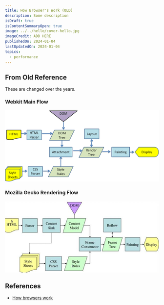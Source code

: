 ```yaml
---
title: How Browser's Work (OLD)
description: Some description
isDraft: true
isContentSummaryOpen: true
image: ../../hello/cover-hello.jpg
imageCredit: ADD HERE
publishedOn: 2024-01-04
lastUpdatedOn: 2024-01-04
topics:
  - performance
---
```


## From Old Reference

These are changed over the years.

### Webkit Main Flow

![Old Webkit Main Flow](./old-webkit-main-flow.png)

### Mozilla Gecko Rendering Flow

![Old Mozillas Gecko Rendering](./old-mozillas-gecko-rendering.jpg)

## References

- [How browsers work](https://web.dev/articles/howbrowserswork)
